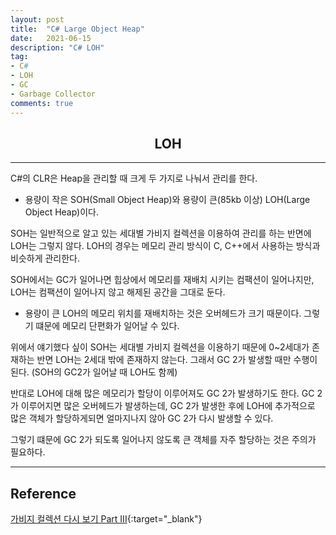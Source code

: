 ```yaml
---
layout: post
title:  "C# Large Object Heap"
date:   2021-06-15
description: "C# LOH"
tag: 
- C#
- LOH 
- GC
- Garbage Collector
comments: true
---
```


## <center>LOH</center>    

---

C#의 CLR은 Heap을 관리할 때 크게 두 가지로 나눠서 관리를 한다.

- 용량이 작은 SOH(Small Object Heap)와 용량이 큰(85kb 이상) LOH(Large Object Heap)이다.

SOH는 일반적으로 알고 있는 세대별 가비지 컬렉션을 이용하여 관리를 하는 반면에 LOH는 그렇지 않다. LOH의 경우는 메모리 관리 방식이 C, C++에서 사용하는 방식과 비슷하게 관리한다.

SOH에서는 GC가 일어나면 힙상에서 메모리를 재배치 시키는 컴팩션이 일어나지만, LOH는 컴팩션이 일어나지 않고 해제된 공간을 그대로 둔다.

- 용량이 큰 LOH의 메모리 위치를 재배치하는 것은 오버헤드가 크기 때문이다. 그렇기 떄문에 메모리 단편화가 일어날 수 있다.

위에서 얘기했다 싶이 SOH는 세대별 가비지 컬렉션을 이용하기 때문에 0~2세대가 존재하는 반면 LOH는 2세대 밖에 존재하지 않는다. 그래서 GC 2가 발생할 때만 수행이 된다. (SOH의 GC2가 일어날 때 LOH도 함께)

반대로 LOH에 대해 많은 메모리가 할당이 이루어져도 GC 2가 발생하기도 한다. GC 2가 이루어지면 많은 오버헤드가 발생하는데, GC 2가 발생한 후에 LOH에 추가적으로 많은 객체가 할당하게되면 얼마지나지 않아 GC 2가 다시 발생할 수 있다.

그렇기 떄문에 GC 2가 되도록 일어나지 않도록 큰 객체를 자주 할당하는 것은 주의가 필요하다.

---

## Reference

[가비지 컬렉션 다시 보기 Part III](http://www.simpleisbest.net/post/2011/04/11/Large-Object-Heap-Intro.aspx){:target="_blank"}